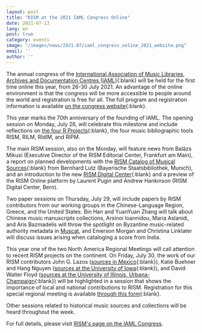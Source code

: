 ```yaml
---
layout: post
title: "RISM at the 2021 IAML Congress Online"
date: 2021-07-13
lang: en
post: true
category: events
image: "/images/news/2021-07/iaml_congress_online_2021_website.png"
email: ''
author: ''
---
```


The annual congress of the [International Association of Music Libraries, Archives and Documentation Centres (IAML)](https://www.iaml.info/){:blank} will be held for the first time online this year, from 26-30 July 2021. An advantage of the online environment is that the congress will be more accessible to people around the world and registration is free for all. The full program and registration information is available [on the congress website](https://www.iaml.info/congresses/2021-online){:blank}.  

This year marks the 70th anniversary of the founding of IAML. The opening session on Monday, July 26, will celebrate this milestone and include reflections on [the four R Projects](http://www.r-musicprojects.org/){:blank}, the four music bibliographic tools RISM, RILM, RIdIM, and RIPM.  

The main RISM session, also on the Monday, will feature news from Balázs Mikusi (Executive Director of the RISM Editorial Center, Frankfurt am Main), a report on planned developments with the [RISM Catalog of Musical Sources](https://opac.rism.info/index.php?id=4){:blank} from Bernhard Lutz (Bayerische Staatsbibliothek, Munich), and an introduction to the new [RISM Digital Center](https://rism.digital/){:blank} and a preview of the RISM Online platform by Laurent Pugin and Andrew Hankinson (RISM Digital Center, Bern).  

Two paper sessions on Thursday, July 29, will include papers by RISM contributors from our working groups in the Chinese-Language Region, Greece, and the United States. Bin Han and YuanYuan Zhang will talk about Chinese music manuscripts collections, Arsinoi Ioannidou, Maria Aslanidi, and Aris Bazmadelis will throw the spotlight on Byzantine music-related authority metadata in [Muscat](/community/muscat.html), and Emerson Morgan and Christina Linklater will discuss issues arising when cataloging a score from India.  

This year one of the two North America Regional Meetings will call attention to recent RISM projects on the continent. On Friday, July 30, the work of our RISM contributors John G. Lazos ([sources in Mexico](https://opac.rism.info/search?View=rism&siglum=MEX-*){:blank}), Katie Buehner and Hang Nguyen ([sources at the University of Iowa](https://opac.rism.info/search?View=rism&siglum=US-IO){:blank}), and David Walter Floyd ([sources at the University of Illinois, Urbana-Champaign](https://opac.rism.info/search?View=rism&siglum=US-U){:blank}) will be highlighted in a session that shows the importance of local and national contributions to RISM. Registration for this special regional meeting is available [through this form](https://docs.google.com/forms/d/e/1FAIpQLSfr5fUbTYbku5ns-j2h_bbk5Aaf3vlfg5T6Chv6qyTH87vaVA/viewform){:blank}.  

Other sessions related to historical music sources and collections will be heard throughout the week.
 
For full details, please visit [RISM's page on the IAML Congress](/publications/iaml-congresses/2021.html). 
